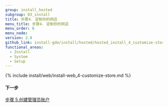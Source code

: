 ```yaml
---
group: install_hosted
subgroup: 03_install
title: 步骤4. 定制你的网店
menu_title: 步骤4. 定制你的网店
menu_order: 6
menu_node:
version: 2.0
github_link: install-gde/install/hosted/hosted_install_4_customize-store.md
functional_areas:
  - Install
  - System
  - Setup
---
```


{% include install/web/install-web_4-customize-store.md %}

#### 下一步
<a href="{{ page.baseurl }}/install-gde/install/hosted/hosted_install_5_create-admin.html">步骤 5.创建管理员账户</a>
